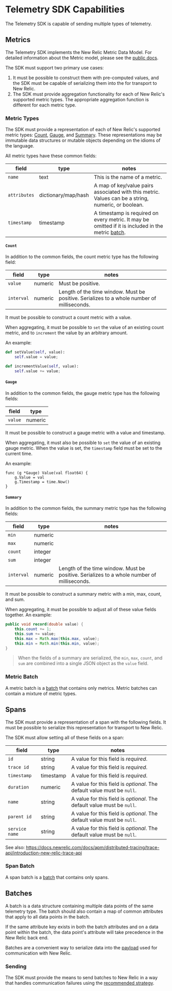 # Telemetry SDK Capabilities

The Telemetry SDK is capable of sending multiple types of telemetry.

## Metrics

The Telemetry SDK implements the New Relic Metric Data Model.  For detailed information
about the Metric model, please see the [public docs](link_to_documentation).

The SDK must support two primary use cases:
1. It must be possible to construct them with
   pre-computed values, and the SDK must be capable of serializing them into the for
   transport to New Relic.
2. The SDK must provide aggregation functionality for each of New Relic's supported metric
   types.  The appropriate aggregation function is different for each metric type.

### Metric Types

The SDK must provide a representation of each of New Relic's supported metric types:
[Count](#count), [Gauge](#gauge), and [Summary](#summary).  These representations may be
immutable data structures or mutable objects depending on the idioms of the
language.

All metric types have these common fields:

| field  | type | notes |
| ------ | ---- | ----- |
| `name` | text | This is the name of a metric. |
| `attributes` | dictionary/map/hash | A map of key/value pairs associated with this metric.  Values can be a string, numeric, or boolean. |
| `timestamp`  | timestamp | A timestamp is required on every metric.  It may be omitted if it is included in the metric [batch](#metric-batch). |

#### `Count`

  In addition to the common fields, the count metric type has the following field:

  | field | type | notes |
  | ----- | ---- | ----- |
  | `value` | numeric | Must be positive. |
  | `interval` | numeric | Length of the time window.  Must be positive.  Serializes to a whole number of milliseconds. |

  It must be possible to construct a count metric with a value.

  When aggregating, it must be possible to `set` the value of an
  existing count metric, and to `increment` the value by an arbitrary amount.

  An example:
  ```python
  def setValue(self, value):
      self.value = value;

  def incrementValue(self, value):
      self.value += value;
  ```

#### `Gauge`

  In addition to the common fields, the gauge metric type has the following fields:

  | field  | type |
  | ------ | ---- |
  | `value` | numeric |

  It must be possible to construct a gauge metric with a value and timestamp.

  When aggregating, it must also be possible to `set` the value of an existing gauge
  metric. When the value is set, the `timestamp` field must be set to the current time.

  An example:
  ```golang
  func (g *Gauge) Value(val float64) {
      g.Value = val
      g.Timestamp = time.Now()
  }
  ```

#### `Summary`

  In addition to the common fields, the summary metric type has the following fields:

  | field  | type | notes |
  | ------ | ---- | ----- |
  | `min` | numeric | |
  | `max` | numeric | |
  | `count` | integer | |
  | `sum` | integer | |
  | `interval` | numeric | Length of the time window.  Must be positive.  Serializes to a whole number of milliseconds. |

  It must be possible to construct a summary metric with a min, max, count, and sum.

  When aggregating, it must be possible to adjust all of these value fields together.
  An example:
  ```java
  public void record(double value) {
      this.count += 1;
      this.sum += value;
      this.max = Math.max(this.max, value);
      this.min = Math.min(this.min, value);
  }
  ```
  >When the fields of a summary are serialized, the `min`, `max`, `count`, and `sum` are
  combined into a single JSON object as the `value` field.

### Metric Batch

  A metric batch is a [batch](#batches) that contains only metrics.  Metric batches can
  contain a mixture of metric types.

## Spans

The SDK must provide a representation of a span with the following fields.  It must be
possible to serialize this representation for transport to New Relic.

The SDK must allow setting all of these fields on a span:

  | field          | type      | notes                    |
  | ------         | ----      | -----                    |
  | `id`           | string    | A value for this field is _required_. |
  | `trace id`     | string    | A value for this field is _required_. |
  | `timestamp`    | timestamp | A value for this field is _required_. |
  | `duration`     | numeric   | A value for this field is _optional_. The default value must be `null`. |
  | `name`         | string    | A value for this field is _optional_. The default value must be `null`. |
  | `parent id`    | string    | A value for this field is _optional_. The default value must be `null`. |
  | `service name` | string    | A value for this field is _optional_. The default value must be `null`. |

See also: https://docs.newrelic.com/docs/apm/distributed-tracing/trace-api/introduction-new-relic-trace-api

### Span Batch

  A span batch is a [batch](#batches) that contains only spans.

## Batches

A batch is a data structure containing multiple data points of the same telemetry type.
The batch should also contain a map of common attributes that apply to all data points in
the batch.

If the same attribute key exists in both the batch attributes and on a data point within
the batch, the data point's attribute will take precedence in the New Relic back end.

Batches are a convenient way to serialize data into the
[payload](./communication.md#payload) used for communication with New Relic.

### Sending

  The SDK must provide the means to send batches to New Relic in a way that
  handles communication failures using the
  [recommended strategy](./communication.md#graceful-degradation).

